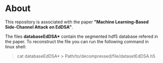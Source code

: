 # About
This repository is associated with the paper **"Machine Learning-Based Side-Channel Attack on EdDSA"**.

The files **databaseEdDSA\*** contain the segmented hdf5 database refered in the paper.
To reconstruct the file you can run the following command in linux shell:
>cat databaseEdDSA* > Path/to/decompressed/file/datasetEdDSA.h5
